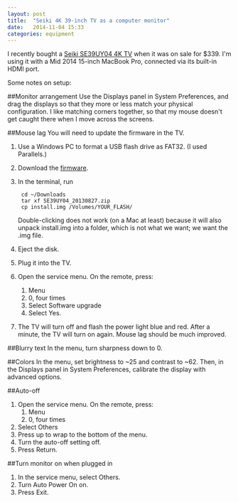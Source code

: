 ```yaml
---
layout: post
title:  "Seiki 4K 39-inch TV as a computer monitor"
date:   2014-11-04 15:33
categories: equipment
---
```

I recently bought a [Seiki SE39UY04 4K TV][Amazon buy] when it was on sale for \$339. I'm using it with a Mid 2014 15-inch MacBook Pro, connected via its built-in HDMI port.

Some notes on setup:

##Monitor arrangement
Use the Displays panel in System Preferences, and drag the displays so that they more or less match your physical configuration. I like matching corners together, so that my mouse doesn't get caught there when I move across the screens.

##Mouse lag
You will need to update the firmware in the TV. 

1. Use a Windows PC to format a USB flash drive as FAT32. (I used Parallels.)
2. Download the [firmware].
3. In the terminal, run

        cd ~/Downloads
        tar xf SE39UY04_20130827.zip
        cp install.img /Volumes/YOUR_FLASH/
    
    Double-clicking does not work (on a Mac at least) because it will also unpack install.img into a folder, which is not what we want; we want the .img file.

4. Eject the disk.
5. Plug it into the TV.
6. Open the service menu. On the remote, press:
    1. Menu
    2. 0, four times
    3. Select Software upgrade
    4. Select Yes.
7. The TV will turn off and flash the power light blue and red. After a minute, the TV will turn on again. Mouse lag should be much improved.

##Blurry text
In the menu, turn sharpness down to 0.

##Colors
In the menu, set brightness to ~25 and contrast to ~62. Then, in the Displays panel in System Preferences, calibrate the display with advanced options.

##Auto-off
1. Open the service menu. On the remote, press:
    1. Menu
    2. 0, four times
2. Select Others
3. Press up to wrap to the bottom of the menu.
4. Turn the auto-off setting off.
5. Press Return.

##Turn monitor on when plugged in
1. In the service menu, select Others.
2. Turn Auto Power On on.
3. Press Exit.


[Amazon buy]: http://www.amazon.com/Seiki-SE39UY04-39-Inch-Ultra-Discontinued/dp/B00DOPGO2G
[firmware]: http://www.seiki.com/support/downloads.php#firmware